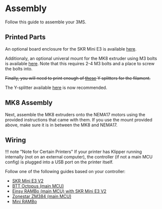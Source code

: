 # Assembly

Follow this guide to assemble your 3MS.

## Printed Parts

An optional board enclosure for the SKR Mini E3 is available [here](https://www.printables.com/model/459809-bigtreetech-skr-mini-e3-v3-enclosure).

Additionaly, an optional univeral mount for the MK8 extruder using M3 bolts is available [here](../assets/stls/mk8m3.stl). Note that this requires 2-4 M3 bolts and a place to screw the bolts into.

~~Finally, you will need to print enough of [these](https://www.printables.com/model/541678-bambu-ams-no-catch-y-splitter-pc4-m10) Y splitters for the filament.~~

The Y-splitter available [here](https://www.printables.com/model/122982-mini-splitter-v2-for-mmu21s-mod-pc4-01-fitting-ver) is now recommended.

## MK8 Assembly

Next, assemble the MK8 extruders onto the NEMA17 motors using the provided instructions that came with them. If you use the mount provided above, make sure it is in between the MK8 and NEMA17. 

## Wiring

!!! note "Note for Certain Printers"
    If your printer has Klipper running internally (not on an external computer), the controller (if not a main MCU config) is plugged into a USB port on the printer itself.

Follow one of the following guides based on your controller:

- [SKR Mini E3 V2](skrminie3v2.md#wiring)
- [BTT Octopus (main MCU)](bttoctopusmain.md#wiring)
- [Einsy RAMBo (main MCU) with SKR Mini E3 V2](einsyrambo-skrminie3v2.md)
- [Zonestar ZM384 (main MCU)](zm384main.md)
- [Mini RAMBo](minirambo.md)
